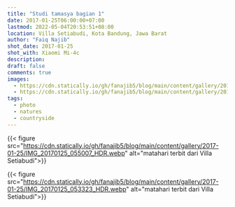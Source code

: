 ```yaml
---
title: "Studi tamasya bagian 1"
date: 2017-01-25T06:00:00+07:00
lastmod: 2022-05-04T20:53:51+08:00
location: Villa Setiabudi, Kota Bandung, Jawa Barat
author: "Faiq Najib"
shot_date: 2017-01-25
shot_with: Xiaomi Mi-4c
description:
draft: false
comments: true
images:
  - https://cdn.statically.io/gh/fanajib5/blog/main/content/gallery/2017-01-25/IMG_20170125_055007_HDR.webp
  - https://cdn.statically.io/gh/fanajib5/blog/main/content/gallery/2017-01-25/IMG_20170125_053323_HDR.webp
tags:
  - photo
  - natures
  - countryside
---
```


{{< figure src="https://cdn.statically.io/gh/fanajib5/blog/main/content/gallery/2017-01-25/IMG_20170125_055007_HDR.webp" alt="matahari terbit dari Villa Setiabudi">}}

{{< figure src="https://cdn.statically.io/gh/fanajib5/blog/main/content/gallery/2017-01-25/IMG_20170125_053323_HDR.webp" alt="matahari terbit dari Villa Setiabudi">}}

